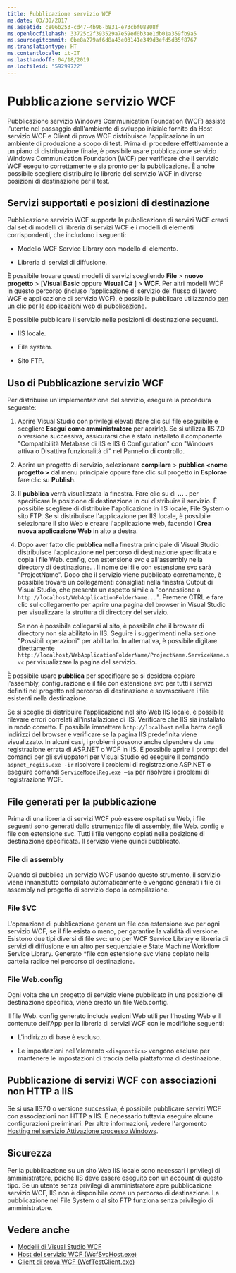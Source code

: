 ```yaml
---
title: Pubblicazione servizio WCF
ms.date: 03/30/2017
ms.assetid: c806b253-cd47-4b96-b831-e73cbf08808f
ms.openlocfilehash: 33725c2f393529a7e59ed0b3ae1db01a359fb9a5
ms.sourcegitcommit: 0be8a279af6d8a43e03141e349d3efd5d35f8767
ms.translationtype: HT
ms.contentlocale: it-IT
ms.lasthandoff: 04/18/2019
ms.locfileid: "59299722"
---
```

# <a name="wcf-service-publishing"></a>Pubblicazione servizio WCF

Pubblicazione servizio Windows Communication Foundation (WCF) assiste l'utente nel passaggio dall'ambiente di sviluppo iniziale fornito da Host servizio WCF e Client di prova WCF distribuisce l'applicazione in un ambiente di produzione a scopo di test. Prima di procedere effettivamente a un piano di distribuzione finale, è possibile usare pubblicazione servizio Windows Communication Foundation (WCF) per verificare che il servizio WCF eseguito correttamente e sia pronto per la pubblicazione. È anche possibile scegliere distribuire le librerie del servizio WCF in diverse posizioni di destinazione per il test.

## <a name="supported-services-and-target-locations"></a>Servizi supportati e posizioni di destinazione

Pubblicazione servizio WCF supporta la pubblicazione di servizi WCF creati dal set di modelli di libreria di servizi WCF e i modelli di elementi corrispondenti, che includono i seguenti:

-   Modello WCF Service Library con modello di elemento.

-   Libreria di servizi di diffusione.

È possibile trovare questi modelli di servizi scegliendo **File** > **nuovo progetto** > [**Visual Basic** oppure **Visual C#** ] > **WCF**. Per altri modelli WCF in questo percorso (incluso l'applicazione di servizio del flusso di lavoro WCF e applicazione di servizio WCF), è possibile pubblicare utilizzando [con un clic per le applicazioni web di pubblicazione](https://docs.microsoft.com/previous-versions/aspnet/dd465337(v=vs.110)).

È possibile pubblicare il servizio nelle posizioni di destinazione seguenti.

-   IIS locale.

-   File system.

-   Sito FTP.

## <a name="using-wcf-service-publishing"></a>Uso di Pubblicazione servizio WCF

Per distribuire un'implementazione del servizio, eseguire la procedura seguente:

1. Aprire Visual Studio con privilegi elevati (fare clic sul file eseguibile e scegliere **Esegui come amministratore** per aprirlo).  Se si utilizza IIS 7.0 o versione successiva, assicurarsi che è stato installato il componente "Compatibilità Metabase di IIS e IIS 6 Configuration" con "Windows attiva o Disattiva funzionalità di" nel Pannello di controllo.

2. Aprire un progetto di servizio, selezionare **compilare** > **pubblica \<nome progetto >** dal menu principale oppure fare clic sul progetto in **Esplora**e fare clic su **Publish**.

3. Il **pubblica** verrà visualizzata la finestra. Fare clic su di **...** . per specificare la posizione di destinazione in cui distribuire il servizio. È possibile scegliere di distribuire l'applicazione in IIS locale, File System o sito FTP. Se si distribuisce l'applicazione per IIS locale, è possibile selezionare il sito Web e creare l'applicazione web, facendo i **Crea nuova applicazione Web** in alto a destra.

4. Dopo aver fatto clic **pubblica** nella finestra principale di Visual Studio distribuisce l'applicazione nel percorso di destinazione specificata e copia i file Web. config, con estensione svc e all'assembly nella directory di destinazione. . Il nome del file con estensione svc sarà "ProjectName". Dopo che il servizio viene pubblicato correttamente, è possibile trovare un collegamenti consigliati nella finestra Output di Visual Studio, che presenta un aspetto simile a "connessione a `http://localhost/WebApplicationFolderName...`". Premere CTRL e fare clic sul collegamento per aprire una pagina del browser in Visual Studio per visualizzare la struttura di directory del servizio.

     Se non è possibile collegarsi al sito, è possibile che il browser di directory non sia abilitato in IIS. Seguire i suggerimenti nella sezione "Possibili operazioni" per abilitarlo. In alternativa, è possibile digitare direttamente `http://localhost/WebApplicationFolderName/ProjectName.ServiceName.svc` per visualizzare la pagina del servizio.

È possibile usare **pubblica** per specificare se si desidera copiare l'assembly, configurazione e il file con estensione svc per tutti i servizi definiti nel progetto nel percorso di destinazione e sovrascrivere i file esistenti nella destinazione.

Se si sceglie di distribuire l'applicazione nel sito Web IIS locale, è possibile rilevare errori correlati all'installazione di IIS. Verificare che IIS sia installato in modo corretto. È possibile immettere `http://localhost` nella barra degli indirizzi del browser e verificare se la pagina IIS predefinita viene visualizzato. In alcuni casi, i problemi possono anche dipendere da una registrazione errata di ASP.NET o WCF in IIS. È possibile aprire il prompt dei comandi per gli sviluppatori per Visual Studio ed eseguire il comando `aspnet_regiis.exe -ir` risolvere i problemi di registrazione ASP.NET o eseguire comandi `ServiceModelReg.exe –ia` per risolvere i problemi di registrazione WCF.

## <a name="files-generated-for-publishing"></a>File generati per la pubblicazione
 Prima di una libreria di servizi WCF può essere ospitati su Web, i file seguenti sono generati dallo strumento: file di assembly, file Web. config e file con estensione svc. Tutti i file vengono copiati nella posizione di destinazione specificata. Il servizio viene quindi pubblicato.

### <a name="assembly-files"></a>File di assembly
 Quando si pubblica un servizio WCF usando questo strumento, il servizio viene innanzitutto compilato automaticamente e vengono generati i file di assembly nel progetto di servizio dopo la compilazione.

### <a name="svc-file"></a>File SVC
 L'operazione di pubblicazione genera un file con estensione svc per ogni servizio WCF, se il file esista o meno, per garantire la validità di versione. Esistono due tipi diversi di file svc: uno per WCF Service Library e libreria di servizi di diffusione e un altro per sequenziale e State Machine Workflow Service Library. Generato \*file con estensione svc viene copiato nella cartella radice nel percorso di destinazione.

### <a name="webconfig-file"></a>File Web.config
 Ogni volta che un progetto di servizio viene pubblicato in una posizione di destinazione specifica, viene creato un file Web.config.

 Il file Web. config generato include sezioni Web utili per l'hosting Web e il contenuto dell'App per la libreria di servizi WCF con le modifiche seguenti:

-   L'indirizzo di base è escluso.

-   Le impostazioni nell'elemento `<diagnostics>` vengono escluse per mantenere le impostazioni di traccia della piattaforma di destinazione.

## <a name="publishing-wcf-services-with-non-http-bindings-to-iis"></a>Pubblicazione di servizi WCF con associazioni non HTTP a IIS
 Se si usa IIS7.0 o versione successiva, è possibile pubblicare servizi WCF con associazioni non HTTP a IIS. È necessario tuttavia eseguire alcune configurazioni preliminari. Per altre informazioni, vedere l'argomento [Hosting nel servizio Attivazione processo Windows](../../../docs/framework/wcf/feature-details/hosting-in-windows-process-activation-service.md).

## <a name="security"></a>Sicurezza
 Per la pubblicazione su un sito Web IIS locale sono necessari i privilegi di amministratore, poiché IIS deve essere eseguito con un account di questo tipo. Se un utente senza privilegi di amministratore apre pubblicazione servizio WCF, IIS non è disponibile come un percorso di destinazione. La pubblicazione nel File System o al sito FTP funziona senza privilegio di amministratore.

## <a name="see-also"></a>Vedere anche

- [Modelli di Visual Studio WCF](../../../docs/framework/wcf/wcf-vs-templates.md)
- [Host del servizio WCF (WcfSvcHost.exe)](../../../docs/framework/wcf/wcf-service-host-wcfsvchost-exe.md)
- [Client di prova WCF (WcfTestClient.exe)](../../../docs/framework/wcf/wcf-test-client-wcftestclient-exe.md)